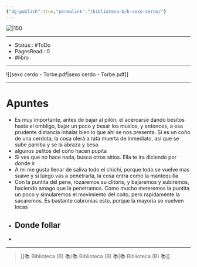 ```yaml
---
{"dg-publish":true,"permalink":"/biblioteca-b/b-sexo-cerdo/"}
---
```



![|150](https://m.media-amazon.com/images/I/51mj8so0E1L._AC_UF1000,1000_QL80_.jpg)

---

- Status:: #ToDo 
- PagesRead:: 0 
- #libro 

---

![[sexo cerdo - Torbe.pdf\|sexo cerdo - Torbe.pdf]]

---

# Apuntes
- Es muy importante, antes de bajar al pilón, el acercarse dando besitos hasta el ombligo, bajar un poco y besar los muslos, y entonces, a esa prudente distancia inhalar bien lo que ahí se nos presenta. Si es un coño de una cerdota, la cosa olerá a rata muerta de inmediato, así que se sube parriba y se la abraza y besa. 
- algunos pelitos del coño hacen pupita
- Si ves que no hace nada, busca otros sitios. Ella te ira diciendo por donde ir
- A mi me gusta llenar de saliva todo el chichi, porque todo se vuelve mas suave y si luego vas a penetrarla, la cosa entra como la mantequilla
- Con la puntita del pene, rozaremos su clitoris, y bajaremos y subiremos, haciendo amago que la penetramos. Como mucho meteremos la puntita un poco y simularemos el movimiento del coito, pero rapidamente la sacaremos. Es bastante cabronias esto, porque la mayoria se vuelven locas
- Donde follar
	- 
- 




---

> [[📚 Biblioteca (B) 📚/📚 Biblioteca (B) 📚\|📚 Biblioteca (B) 📚]]